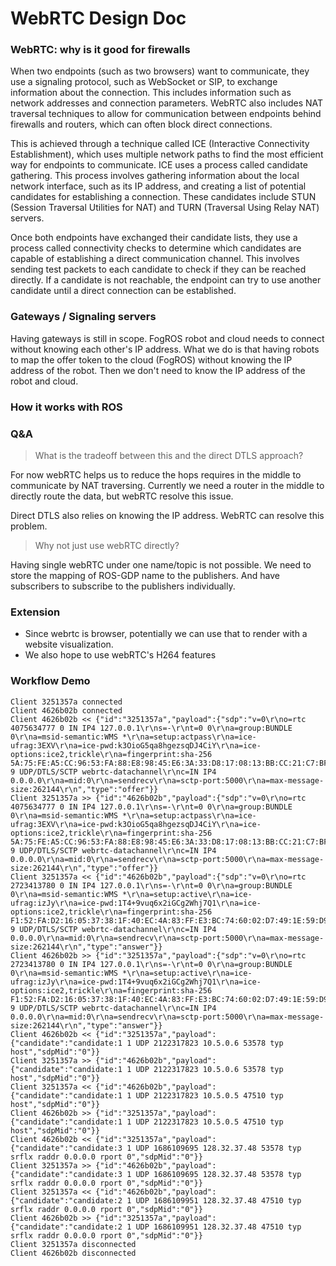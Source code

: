 # WebRTC Design Doc


### WebRTC: why is it good for firewalls  
When two endpoints (such as two browsers) want to communicate, they use a signaling protocol, such as WebSocket or SIP, to exchange information about the connection. This includes information such as network addresses and connection parameters.
WebRTC also includes NAT traversal techniques to allow for communication between endpoints behind firewalls and routers, which can often block direct connections. 

This is achieved through a technique called ICE (Interactive Connectivity Establishment), which uses multiple network paths to find the most efficient way for endpoints to communicate. ICE uses a process called candidate gathering. This process involves gathering information about the local network interface, such as its IP address, and creating a list of potential candidates for establishing a connection. These candidates include STUN (Session Traversal Utilities for NAT) and TURN (Traversal Using Relay NAT) servers. 

Once both endpoints have exchanged their candidate lists, they use a process called connectivity checks to determine which candidates are capable of establishing a direct communication channel. This involves sending test packets to each candidate to check if they can be reached directly. If a candidate is not reachable, the endpoint can try to use another candidate until a direct connection can be established.

### Gateways / Signaling servers
Having gateways is still in scope. FogROS robot and cloud needs to connect without knowing each other's IP address. What we do is that having robots to map the offer token to the cloud (FogROS) without knowing the IP address of the robot. Then we don't need to know the IP address of the robot and cloud. 

### How it works with ROS


### Q&A
> What is the tradeoff between this and the direct DTLS approach? 

For now webRTC helps us to reduce the hops requires in the middle to communicate by NAT traversing. Currently we need a router in the middle to directly route the data, but webRTC resolve this issue. 

Direct DTLS also relies on knowing the IP address. WebRTC can resolve this problem.

> Why not just use webRTC directly? 

Having single webRTC under one name/topic is not possible. We need to store the mapping of ROS-GDP name to the publishers. And have subscribers to subscribe to the publishers individually.

### Extension
* Since webrtc is browser, potentially we can use that to render with a website visualization. 
* We also hope to use webRTC's H264 features


### Workflow Demo

```
Client 3251357a connected
Client 4626b02b connected
Client 4626b02b << {"id":"3251357a","payload":{"sdp":"v=0\r\no=rtc 4075634777 0 IN IP4 127.0.0.1\r\ns=-\r\nt=0 0\r\na=group:BUNDLE 0\r\na=msid-semantic:WMS *\r\na=setup:actpass\r\na=ice-ufrag:3EXV\r\na=ice-pwd:k3OioG5qa8hgezsqDJ4CiY\r\na=ice-options:ice2,trickle\r\na=fingerprint:sha-256 5A:75:FE:A5:CC:96:53:FA:88:E8:98:45:E6:3A:33:D8:17:08:13:BB:CC:21:C7:BF:69:0C:FD:A2:22:61:96:20\r\nm=application 9 UDP/DTLS/SCTP webrtc-datachannel\r\nc=IN IP4 0.0.0.0\r\na=mid:0\r\na=sendrecv\r\na=sctp-port:5000\r\na=max-message-size:262144\r\n","type":"offer"}}
Client 3251357a >> {"id":"4626b02b","payload":{"sdp":"v=0\r\no=rtc 4075634777 0 IN IP4 127.0.0.1\r\ns=-\r\nt=0 0\r\na=group:BUNDLE 0\r\na=msid-semantic:WMS *\r\na=setup:actpass\r\na=ice-ufrag:3EXV\r\na=ice-pwd:k3OioG5qa8hgezsqDJ4CiY\r\na=ice-options:ice2,trickle\r\na=fingerprint:sha-256 5A:75:FE:A5:CC:96:53:FA:88:E8:98:45:E6:3A:33:D8:17:08:13:BB:CC:21:C7:BF:69:0C:FD:A2:22:61:96:20\r\nm=application 9 UDP/DTLS/SCTP webrtc-datachannel\r\nc=IN IP4 0.0.0.0\r\na=mid:0\r\na=sendrecv\r\na=sctp-port:5000\r\na=max-message-size:262144\r\n","type":"offer"}}
Client 3251357a << {"id":"4626b02b","payload":{"sdp":"v=0\r\no=rtc 2723413780 0 IN IP4 127.0.0.1\r\ns=-\r\nt=0 0\r\na=group:BUNDLE 0\r\na=msid-semantic:WMS *\r\na=setup:active\r\na=ice-ufrag:izJy\r\na=ice-pwd:1T4+9vuq6x2iGCg2Whj7Q1\r\na=ice-options:ice2,trickle\r\na=fingerprint:sha-256 F1:52:FA:D2:16:05:37:38:1F:40:EC:4A:83:FF:E3:BC:74:60:02:D7:49:1E:59:D9:E7:74:25:7C:1B:4D:90:1C\r\nm=application 9 UDP/DTLS/SCTP webrtc-datachannel\r\nc=IN IP4 0.0.0.0\r\na=mid:0\r\na=sendrecv\r\na=sctp-port:5000\r\na=max-message-size:262144\r\n","type":"answer"}}
Client 4626b02b >> {"id":"3251357a","payload":{"sdp":"v=0\r\no=rtc 2723413780 0 IN IP4 127.0.0.1\r\ns=-\r\nt=0 0\r\na=group:BUNDLE 0\r\na=msid-semantic:WMS *\r\na=setup:active\r\na=ice-ufrag:izJy\r\na=ice-pwd:1T4+9vuq6x2iGCg2Whj7Q1\r\na=ice-options:ice2,trickle\r\na=fingerprint:sha-256 F1:52:FA:D2:16:05:37:38:1F:40:EC:4A:83:FF:E3:BC:74:60:02:D7:49:1E:59:D9:E7:74:25:7C:1B:4D:90:1C\r\nm=application 9 UDP/DTLS/SCTP webrtc-datachannel\r\nc=IN IP4 0.0.0.0\r\na=mid:0\r\na=sendrecv\r\na=sctp-port:5000\r\na=max-message-size:262144\r\n","type":"answer"}}
Client 4626b02b << {"id":"3251357a","payload":{"candidate":"candidate:1 1 UDP 2122317823 10.5.0.6 53578 typ host","sdpMid":"0"}}
Client 3251357a >> {"id":"4626b02b","payload":{"candidate":"candidate:1 1 UDP 2122317823 10.5.0.6 53578 typ host","sdpMid":"0"}}
Client 3251357a << {"id":"4626b02b","payload":{"candidate":"candidate:1 1 UDP 2122317823 10.5.0.5 47510 typ host","sdpMid":"0"}}
Client 4626b02b >> {"id":"3251357a","payload":{"candidate":"candidate:1 1 UDP 2122317823 10.5.0.5 47510 typ host","sdpMid":"0"}}
Client 4626b02b << {"id":"3251357a","payload":{"candidate":"candidate:3 1 UDP 1686109695 128.32.37.48 53578 typ srflx raddr 0.0.0.0 rport 0","sdpMid":"0"}}
Client 3251357a >> {"id":"4626b02b","payload":{"candidate":"candidate:3 1 UDP 1686109695 128.32.37.48 53578 typ srflx raddr 0.0.0.0 rport 0","sdpMid":"0"}}
Client 3251357a << {"id":"4626b02b","payload":{"candidate":"candidate:2 1 UDP 1686109951 128.32.37.48 47510 typ srflx raddr 0.0.0.0 rport 0","sdpMid":"0"}}
Client 4626b02b >> {"id":"3251357a","payload":{"candidate":"candidate:2 1 UDP 1686109951 128.32.37.48 47510 typ srflx raddr 0.0.0.0 rport 0","sdpMid":"0"}}
Client 3251357a disconnected
Client 4626b02b disconnected
```
